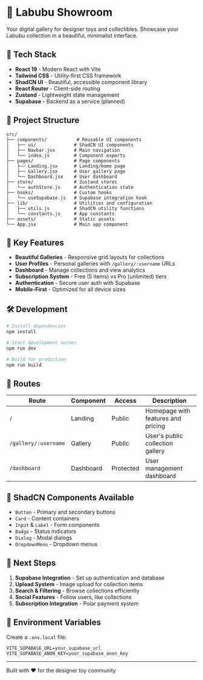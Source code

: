 # 🧸 Labubu Showroom

Your digital gallery for designer toys and collectibles. Showcase your Labubu collection in a beautiful, minimalist interface.

## 🚀 Tech Stack

- **React 19** - Modern React with Vite
- **Tailwind CSS** - Utility-first CSS framework
- **ShadCN UI** - Beautiful, accessible component library
- **React Router** - Client-side routing
- **Zustand** - Lightweight state management
- **Supabase** - Backend as a service (planned)

## 📁 Project Structure

```
src/
├── components/           # Reusable UI components
│   ├── ui/              # ShadCN UI components
│   ├── Navbar.jsx       # Main navigation
│   └── index.js         # Component exports
├── pages/               # Page components
│   ├── Landing.jsx      # Landing/home page
│   ├── Gallery.jsx      # User gallery page
│   └── Dashboard.jsx    # User dashboard
├── store/               # Zustand stores
│   └── authStore.js     # Authentication state
├── hooks/               # Custom hooks
│   └── useSupabase.js   # Supabase integration hook
├── lib/                 # Utilities and configuration
│   ├── utils.js         # ShadCN utility functions
│   └── constants.js     # App constants
├── assets/              # Static assets
└── App.jsx              # Main app component
```

## 🎯 Key Features

- **Beautiful Galleries** - Responsive grid layouts for collections
- **User Profiles** - Personal galleries with `/gallery/:username` URLs
- **Dashboard** - Manage collections and view analytics
- **Subscription System** - Free (5 items) vs Pro (unlimited) tiers
- **Authentication** - Secure user auth with Supabase
- **Mobile-First** - Optimized for all device sizes

## 🛠️ Development

```bash
# Install dependencies
npm install

# Start development server
npm run dev

# Build for production
npm run build
```

## 📄 Routes

| Route | Component | Access | Description |
|-------|-----------|--------|-------------|
| `/` | Landing | Public | Homepage with features and pricing |
| `/gallery/:username` | Gallery | Public | User's public collection gallery |
| `/dashboard` | Dashboard | Protected | User management dashboard |

## 🎨 ShadCN Components Available

- `Button` - Primary and secondary buttons
- `Card` - Content containers
- `Input` & `Label` - Form components
- `Badge` - Status indicators
- `Dialog` - Modal dialogs
- `DropdownMenu` - Dropdown menus

## 🚀 Next Steps

1. **Supabase Integration** - Set up authentication and database
2. **Upload System** - Image upload for collection items
3. **Search & Filtering** - Browse collections efficiently
4. **Social Features** - Follow users, like collections
5. **Subscription Integration** - Polar payment system

## 📝 Environment Variables

Create a `.env.local` file:

```env
VITE_SUPABASE_URL=your_supabase_url
VITE_SUPABASE_ANON_KEY=your_supabase_anon_key
```

---

Built with ❤️ for the designer toy community
